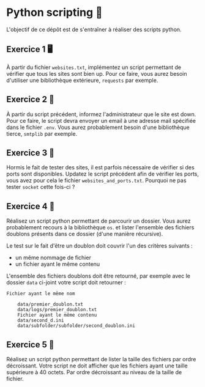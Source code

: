 # Python scripting 🐍
L'objectif de ce dépôt est de s'entraîner à réaliser des scripts python. 

## Exercice 1 🖥️
À partir du fichier `websites.txt`, implémentez un script permettant de vérifier que tous les sites sont bien up. 
Pour ce faire, vous aurez besoin d'utiliser une bibliothèque extérieure, `requests` par exemple.

## Exercice 2 📧
À partir du script précédent, informez l'administrateur que le site est down. 
Pour ce faire, le script devra envoyer un email à une adresse mail spécifiée dans le fichier `.env`.
Vous aurez probablement besoin d'une bibliothèque tierce, `smtplib` par exemple.

## Exercice 3 🔗
Hormis le fait de tester des sites, il est parfois nécessaire de vérifier si des ports sont disponibles.
Updatez le script précédent afin de vérifier les ports, vous avez pour cela le fichier `websites_and_ports.txt`.
Pourquoi ne pas tester `socket` cette fois-ci ?

## Exercice 4 📂
Réalisez un script python permettant de parcourir un dossier. Vous aurez probablement recours à la bibliothèque `os`.
et lister l'ensemble des fichiers doublons présents dans ce dossier (d'une manière récursive).

Le test sur le fait d'être un doublon doit couvrir l'un des critères suivants : 
- un même nommage de fichier
- un fichier ayant le même contenu

L'ensemble des fichiers doublons doit être retourné, par exemple avec le dossier `data` ci-joint votre script doit retourner : 
```
Fichier ayant le même nom

    data/premier_doublon.txt
    data/logs/premier_doublon.txt
    Fichier ayant le même contenu
    data/second_d.ini
    data/subfolder/subfolder/second_doublon.ini
```

## Exercice 5 📏
Réalisez un script python permettant de lister la taille des fichiers par ordre décroissant. 
Votre script ne doit afficher que les fichiers ayant une taille supérieure à 40 octets.
Par ordre décroissant au niveau de la taille de fichier. 

